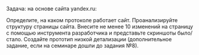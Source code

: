 Задача: на основе сайта yandex.ru:

Определите, на каком протоколе работает сайт.
Проанализируйте структуру страницы сайта.
Внесите не менее 10 изменений на страницу с помощью инструмента разработчика и представьте скриншоты было/стало.
Создайте прототип низкой детализации (дополнительное задание, если на семинаре дошли до задания №8).